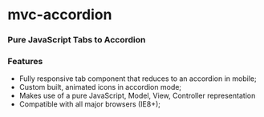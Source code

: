 # mvc-accordion

### Pure JavaScript Tabs to Accordion

### Features
- Fully responsive tab component that reduces to an accordion in mobile;
- Custom built, animated icons in accordion mode;
- Makes use of a pure JavaScript, Model, View, Controller representation
- Compatible with all major browsers (IE8+);
